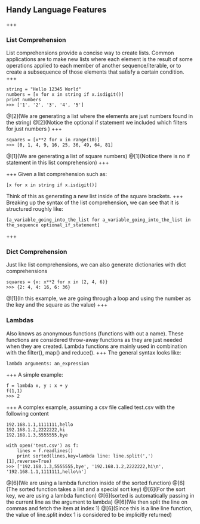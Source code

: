 ## Handy Language Features
+++
### List Comprehension
List comprehensions provide a concise way to create lists. Common applications are to make new lists where each element is the result of some operations applied to each member of another sequence/iterable, or to create a subsequence of those elements that satisfy a certain condition.
+++
```
string = "Hello 12345 World"
numbers = [x for x in string if x.isdigit()]
print numbers
>>> ['1', '2', '3', '4', '5']
```
@[2](We are generating a list where the elements are just numbers found in the string)
@[2](Notice the optional if statement we included which filters for just numbers )
+++
```
squares = [x**2 for x in range(10)]
>>> [0, 1, 4, 9, 16, 25, 36, 49, 64, 81]
```
@[1](We are generating a list of square numbers)
@[1](Notice there is no if statement in this list comprehension)
+++
<!--  
    http://www.pythonforbeginners.com/basics/list-comprehensions-in-python
    https://docs.python.org/2/tutorial/datastructures.html
 -->
+++
Given a list comprehension such as:
```
[x for x in string if x.isdigit()]
```
Think of this as generating a new list inside of the square brackets.
+++
Breaking up the syntax of the list comprehension, we can see that it is structured roughly like:
```
[a_variable_going_into_the_list for a_variable_going_into_the_list in the_sequence optional_if_statement]
```
+++
### Dict Comprehension
Just like list comprehensions, we can also generate dictionaries with dict comprehensions
```
squares = {x: x**2 for x in (2, 4, 6)}
>>> {2: 4, 4: 16, 6: 36}
```
@[1](In this example, we are going through a loop and using the number as the key and the square as the value)
+++
### Lambdas
Also knows as anonymous functions (functions with out a name).  These functions are considered throw-away functions as they are just needed when they are created. Lambda functions are mainly used in combination with the filter(), map() and reduce().
+++
The general syntax looks like:
```
lambda arguments: an_expression
```
+++
A simple example:
```
f = lambda x, y : x + y
f(1,1)
>>> 2
```
<!-- https://www.python-course.eu/lambda.php -->
+++
A complex example, assuming a csv file called test.csv with the following content
```
192.168.1.1,1111111,hello
192.168.1.2,2222222,hi
192.168.1.3,5555555,bye
```
```
with open('test.csv') as f:
    lines = f.readlines()
    print sorted(lines,key=lambda line: line.split(',')[1],reverse=True)
>>> ['192.168.1.3,5555555,bye', '192.168.1.2,2222222,hi\n', '192.168.1.1,1111111,hello\n']
```
@[6](We are using a lambda function inside of the sorted function)
@[6](The sorted function takes a list and a special sort key)
@[6](For the sort key, we are using a lambda function)
@[6](sorted is automatically passing in the current line as the argument to lambda)
@[6](We then split the line on commas and fetch the item at index 1)
@[6](Since this is a line line function, the value of line.split index 1 is considered to be implicitly returned)
